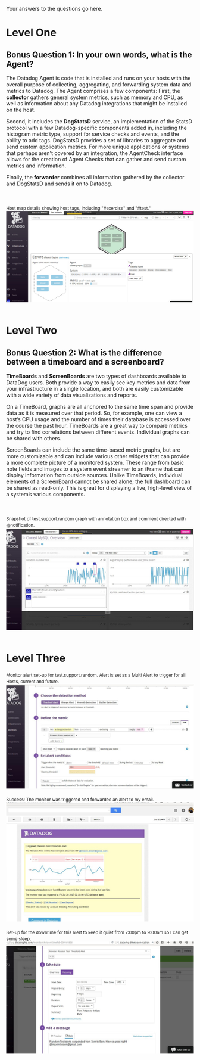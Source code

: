Your answers to the questions go here.
<h1>Level One</h1>
<h2>Bonus Question 1: In your own words, what is the Agent?</h2>
<p>
The Datadog Agent is code that is installed and runs on your hosts with the overall purpose of collecting, aggregating, and forwarding system data and metrics to Datadog. The Agent comprises a few components: First, the <b>collector</b> gathers general system metrics, such as memory and CPU, as well as information about any Datadog integrations that might be installed on the host. 
</p>
<p>
Second, it includes the <b>DogStatsD</b> service, an implementation of the StatsD protocol with a few Datadog-specific components added in, including the histogram metric type, support for service checks and events, and the ability to add tags. DogStatsD provides a set of libraries to aggregate and send custom application metrics. For more unique applications or systems that perhaps aren't covered by an integration, the AgentCheck interface allows for the creation of Agent Checks that can gather and send custom metrics and information. 
</p>
<p>
Finally, the <b>forwarder</b> combines all information gathered by the collector and DogStatsD and sends it on to Datadog.
</p>
<br><br>
<small>Host map details showing host tags, including "#exercise" and "#test."</small>
<img src='img/hostsAndTags.jpg'>
<br><br>
<h1>Level Two</h1>
<h2>Bonus Question 2: What is the difference between a timeboard and a screenboard?</h2>
<p>
  <b>TimeBoards</b> and <b>ScreenBoards</b> are two types of dashboards available to DataDog users. Both provide a way to easily see key metrics and data from your infrastructure in a single location, and both are easily customizable with a wide variety of data visualizations and reports.
</p>
<p>
On a TimeBoard, graphs are all anchored to the same time span and provide data as it is measured over that period. So, for example, one can view a host’s CPU usage and the number of times their database is accessed over the course the past hour. TimeBoards are a great way to compare metrics and try to find correlations between different events. Individual graphs can be shared with others.
</p>
<p>
ScreenBoards can include the same time-based metric graphs, but are more customizable and can include various other widgets that can provide a more complete picture of a monitored system. These range from basic note fields and images to a system event streamer to an iFrame that can display information from outside sources. Unlike TimeBoards, individual elements of a ScreenBoard cannot be shared alone; the full dashboard can be shared as read-only. This is great for displaying a live, high-level view of a system’s various components.
</p>
<br><br>
<small>Snapshot of test.support.random graph with annotation box and comment directed with @notification.</small>
<img src='img/testAnnotation.jpg'>
<br><br>
<h1>Level Three</h1>
<small>Monitor alert set-up for test.support.random. Alert is set as a Multi Alert to trigger for all Hosts, current and future.</small>
<img src='img/testMonitor.jpg'>
<br><br>
<small>Success! The monitor was triggered and forwarded an alert to my email.</small>
<img src='img/triggerAlert.jpg'>
<br><br>
<small>Set-up for the downtime for this alert to keep it quiet from 7:00pm to 9:00am so I can get some sleep.</small>
<img src='img/monitorDowntime.jpg'>
